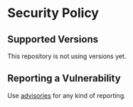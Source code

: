 # Security Policy

## Supported Versions

This repository is not using versions yet.

## Reporting a Vulnerability

Use [advisories](https://github.com/dafneb/azure_collection/security/advisories) for any kind of reporting.
